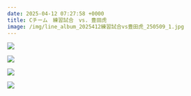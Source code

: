 ```yaml
---
date: 2025-04-12 07:27:58 +0000
title: Cチーム　練習試合　vs. 豊田虎
image: /img/line_album_2025412練習試合vs豊田虎_250509_1.jpg
---
```

![](/img/line_album_2025412練習試合vs豊田虎_250509_2.jpg)

![](/img/line_album_2025412練習試合vs豊田虎_250509_3.jpg)

![](/img/line_album_2025412練習試合vs豊田虎_250509_4.jpg)

![](/img/line_album_2025412練習試合vs豊田虎_250509_5.jpg)
